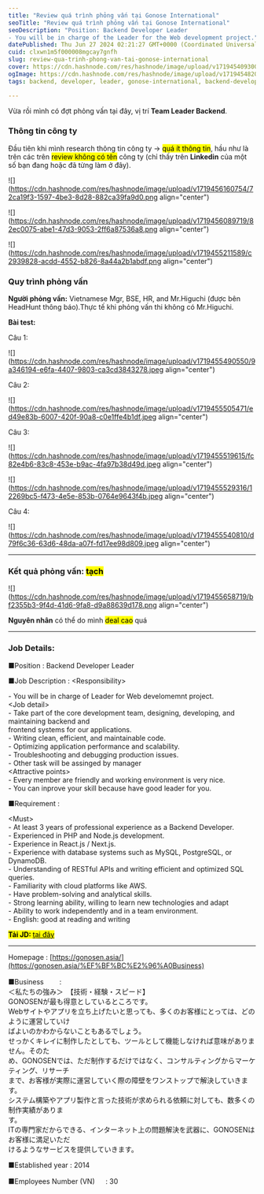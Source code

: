 ```yaml
---
title: "Review quá trình phỏng vấn tại Gonose International"
seoTitle: "Review quá trình phỏng vấn tại Gonose International"
seoDescription: "Position: Backend Developer Leader
- You will be in charge of the Leader for the Web development project."
datePublished: Thu Jun 27 2024 02:21:27 GMT+0000 (Coordinated Universal Time)
cuid: clxwn1m5f000008mgcay7gnfh
slug: review-qua-trinh-phong-van-tai-gonose-international
cover: https://cdn.hashnode.com/res/hashnode/image/upload/v1719454093003/5819b9de-03c8-4ba3-869c-997e377cbfb5.png
ogImage: https://cdn.hashnode.com/res/hashnode/image/upload/v1719454820203/d381364b-d758-42ba-9806-6dfabbbb2c02.png
tags: backend, developer, leader, gonose-international, backend-developer-leader

---
```


Vừa rồi mình có đợt phỏng vấn tại đây, vị trí **Team Leader Backend**.

### Thông tin công ty

Đầu tiên khi mình research thông tin công ty -&gt; <mark>quá ít thông tin</mark>, hầu như là trên các trên <mark>review không có tên</mark> công ty (chỉ thấy trên **Linkedin** của một số bạn đang hoặc đã từng làm ở đây).

![](https://cdn.hashnode.com/res/hashnode/image/upload/v1719456160754/72ca19f3-1597-4be3-8d28-882ca39fa9d0.png align="center")

![](https://cdn.hashnode.com/res/hashnode/image/upload/v1719456089719/82ec0075-abe1-47d3-9053-2ff6a87536a8.png align="center")

![](https://cdn.hashnode.com/res/hashnode/image/upload/v1719455211589/c2939828-acdd-4552-b826-8a44a2b1abdf.png align="center")

### Quy trình phỏng vấn

**Người phỏng vấn:** Vietnamese Mgr, BSE, HR, and Mr.Higuchi (được bên HeadHunt thông báo).Thực tế khi phỏng vấn thi không có Mr.Higuchi.

**Bài test:**

Câu 1:

![](https://cdn.hashnode.com/res/hashnode/image/upload/v1719455490550/9a346194-e6fa-4407-9803-ca3cd3843278.jpeg align="center")

Câu 2:

![](https://cdn.hashnode.com/res/hashnode/image/upload/v1719455505471/ed49e83b-6007-420f-90a8-c0e1ffe4b1df.jpeg align="center")

Câu 3:

![](https://cdn.hashnode.com/res/hashnode/image/upload/v1719455519615/fc82e4b6-83c8-453e-b9ac-4fa97b38d49d.jpeg align="center")

![](https://cdn.hashnode.com/res/hashnode/image/upload/v1719455529316/12269bc5-f473-4e5e-853b-0764e9643f4b.jpeg align="center")

Câu 4:

![](https://cdn.hashnode.com/res/hashnode/image/upload/v1719455540810/d79f6c36-63d6-48da-a07f-fd17ee98d809.jpeg align="center")

---

### Kết quả phỏng vấn: <mark>tạch</mark>

![](https://cdn.hashnode.com/res/hashnode/image/upload/v1719455658719/bf2355b3-9f4d-41d6-9fa8-d9a88639d178.png align="center")

**Nguyên nhân** có thể do mình <mark>deal cao</mark> quá

---

### Job Details:

■Position : Backend Developer Leader

■Job Description : &lt;Responsibility&gt;

  
\- You will be in charge of Leader for Web develomemnt project.  
&lt;Job detail&gt;  
\- Take part of the core development team, designing, developing, and maintaining backend and  
frontend systems for our applications.  
\- Writing clean, efficient, and maintainable code.  
\- Optimizing application performance and scalability.  
\- Troubleshooting and debugging production issues.  
\- Other task will be assinged by manager  
&lt;Attractive points&gt;  
\- Every member are friendly and working environment is very nice.  
\- You can inprove your skill because have good leader for you.

■Requirement :

&lt;Must&gt;  
\- At least 3 years of professional experience as a Backend Developer.  
\- Experienced in PHP and Node.js development.  
\- Experience in React.js / Next.js.  
\- Experience with database systems such as MySQL, PostgreSQL, or DynamoDB.  
\- Understanding of RESTful APIs and writing efficient and optimized SQL queries.  
\- Familiarity with cloud platforms like AWS.  
\- Have problem-solving and analytical skills.  
\- Strong learning ability, willing to learn new technologies and adapt  
\- Ability to work independently and in a team environment.  
\- English: good at reading and writing

**<mark>Tải JD: </mark>** [<mark>tại đây</mark>](https://github.com/ePlus-DEV/storage/blob/main/job/company/gonosen/Backend%20Developer%20Leader%20-%2024407.pdf)

---

Homepage : [https://gonosen.asia/](https://gonosen.asia/%EF%BF%BC%E2%96%A0Business)

■Business　　 :  
＜私たちの強み＞　【技術・経験・スピード】  
GONOSENが最も得意としているところです。  
Webサイトやアプリを立ち上げたいと思っても、多くのお客様にとっては、どのように運営していけ  
ばよいのかわからないこともあるでしょう。  
せっかくキレイに制作したとしても、ツールとして機能しなければ意味がありません。そのた  
め、GONOSENでは、ただ制作するだけではなく、コンサルティングからマーケティング、リサーチ  
まで、お客様が実際に運営していく際の障壁をワンストップで解決していきます。  
システム構築やアプリ製作と言った技術が求められる依頼に対しても、数多くの制作実績がありま  
す。  
ITの専門家だからできる、インターネット上の問題解決を武器に、GONOSENはお客様に満足いただ  
けるようなサービスを提供していきます。

■Established year : 2014

■Employees Number (VN) 　 : 30